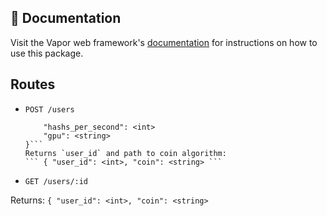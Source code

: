 ## 📖 Documentation

Visit the Vapor web framework's [documentation](http://docs.vapor.codes) for instructions on how to use this package.

## Routes

- `POST /users`
	```{"specs":{
		"hashs_per_second": <int>
		"gpu": <string>
	}```
	Returns `user_id` and path to coin algorithm:
	``` { "user_id": <int>, "coin": <string> ```

- `GET /users/:id`

Returns: ``` { "user_id": <int>, "coin": <string> ```